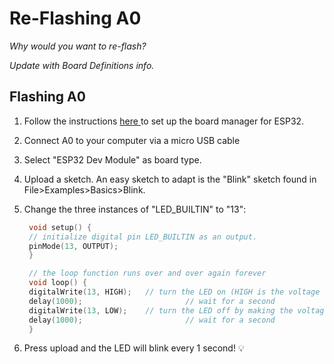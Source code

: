 # Re-Flashing A0

_Why would you want to re-flash?_

_Update with Board Definitions info._ 

## Flashing A0

1. Follow the instructions [here ](https://github.com/espressif/arduino-esp32/blob/master/docs/arduino-ide/boards_manager.md)to set up the board manager for ESP32.
2. Connect A0 to your computer via a micro USB cable
3. Select "ESP32 Dev Module" as board type.
4. Upload a sketch. An easy sketch to adapt is the "Blink" sketch found in File&gt;Examples&gt;Basics&gt;Blink.
5. Change the three instances of "LED\_BUILTIN" to "13": 

   ```cpp
    void setup() {
    // initialize digital pin LED_BUILTIN as an output.
    pinMode(13, OUTPUT);
    }

    // the loop function runs over and over again forever
    void loop() {
    digitalWrite(13, HIGH);   // turn the LED on (HIGH is the voltage level)
    delay(1000);                       // wait for a second
    digitalWrite(13, LOW);    // turn the LED off by making the voltage LOW
    delay(1000);                       // wait for a second
    }
   ```

6. Press upload and the LED will blink every 1 second! 💡



